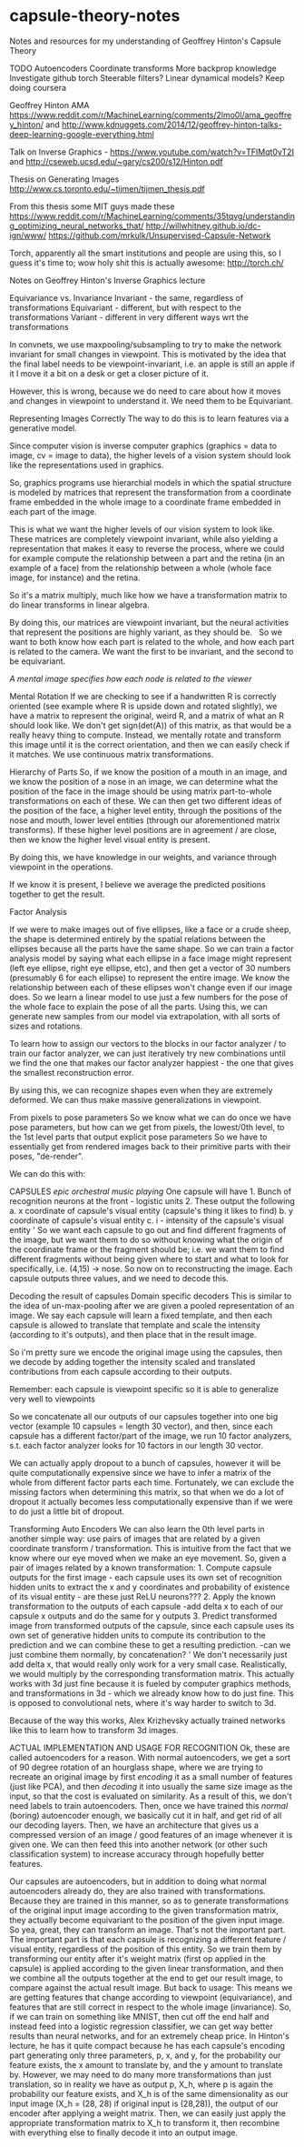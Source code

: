 # capsule-theory-notes
Notes and resources for my understanding of Geoffrey Hinton's Capsule Theory

TODO
  Autoencoders
  Coordinate transforms
  More backprop knowledge
  Investigate github
  torch
  Steerable filters?
  Linear dynamical models?
  Keep doing coursera
  
Geoffrey Hinton AMA https://www.reddit.com/r/MachineLearning/comments/2lmo0l/ama_geoffrey_hinton/ and http://www.kdnuggets.com/2014/12/geoffrey-hinton-talks-deep-learning-google-everything.html

  Talk on Inverse Graphics - https://www.youtube.com/watch?v=TFIMqt0yT2I and http://cseweb.ucsd.edu/~gary/cs200/s12/Hinton.pdf
  
Thesis on Generating Images http://www.cs.toronto.edu/~tijmen/tijmen_thesis.pdf

From this thesis some MIT guys made these
  https://www.reddit.com/r/MachineLearning/comments/35tqvg/understanding_optimizing_neural_networks_that/
  http://willwhitney.github.io/dc-ign/www/
  https://github.com/mrkulk/Unsupervised-Capsule-Network
  
Torch, apparently all the smart institutions and people are using this, so I guess it's time to; wow holy shit this is actually awesome: http://torch.ch/


Notes on Geoffrey Hinton's Inverse Graphics lecture

Equivariance vs. Invariance
  Invariant - the same, regardless of transformations
  Equivariant - different, but with respect to the transformations
  Variant - different in very different ways wrt the transformations
  
  In convnets, we use maxpooling/subsampling to try to make the network invariant for small changes in viewpoint. This is motivated by the idea that the final label needs to be viewpoint-invariant, i.e. an apple is still an apple if it I move it a bit on a desk or get a closer picture of it. 
  
  However, this is wrong, because we do need to care about how it moves and changes in viewpoint to understand it. We need them to be Equivariant.
  
Representing Images Correctly
  The way to do this is to learn features via a generative model.
  
  Since computer vision is inverse computer graphics (graphics = data to image, cv = image to data), the higher levels of a vision system should look like the representations used in graphics.
  
  So, graphics programs use hierarchial models in which the spatial structure is modeled by matrices that represent the transformation from a coordinate frame embedded in the whole image to a coordinate frame embedded in each part of the image. 
  
  This is what we want the higher levels of our vision system to look like. These matrices are completely viewpoint invariant, while also yielding a representation that makes it easy to reverse the process, where we could for example compute the relationship between a part and the retina (in an example of a face) from the relationship between a whole (whole face image, for instance) and the retina.
  
  So it's a matrix multiply, much like how we have a transformation matrix to do linear transforms in linear algebra.
  
  By doing this, our matrices are viewpoint invariant, but the neural activities that represent the positions are highly variant, as they should be.
  
  So we want to both know how each part is related to the whole, and how each part is related to the camera. We want the first to be invariant, and the second to be equivariant.
 
  *A mental image specifies how each node is related to the viewer*

Mental Rotation
  If we are checking to see if a handwritten R is correctly oriented (see example where R is upside down and rotated slightly), we have a matrix to represent the original, weird R, and a matrix of what an R should look like. We don't get sign(det(A)) of this matrix, as that would be a really heavy thing to compute. Instead, we mentally rotate and transform this image until it is the correct orientation, and then we can easily check if it matches. We use continuous matrix transformations.

Hierarchy of Parts
  So, if we know the position of a mouth in an image, and we know the position of a nose in an image, we can determine what the position of the face in the image should be using matrix part-to-whole transformations on each of these. We can then get two different ideas of the position of the face, a higher level entity, through the positions of the nose and mouth, lower level entities (through our aforementioned matrix transforms). If these higher level positions are in agreement / are close, then we know the higher level visual entity is present.
  
  By doing this, we have knowledge in our weights, and variance through viewpoint in the operations.
  
  If we know it is present, I believe we average the predicted positions together to get the result.
  
Factor Analysis
 
  If we were to make images out of five ellipses, like a face or a crude sheep, the shape is determined entirely by the spatial relations between the ellipses because all the parts have the same shape. So we can train a factor analysis model by saying what each ellipse in a face image might represent (left eye ellipse, right eye ellipse, etc), and then get a vector of 30 numbers (presumably 6 for each ellipse) to represent the entire image. We know the relationship between each of these ellipses won't change even if our image does. So we learn a linear model to use just a few numbers for the pose of the whole face to explain the pose of all the parts. 
  Using this, we can generate new samples from our model via extrapolation, with all sorts of sizes and rotations.

  To learn how to assign our vectors to the blocks in our factor analyzer / to train our factor analyzer, we can just iteratively try new combinations until we find the one that makes our factor analyzer happiest - the one that gives the smallest reconstruction error.
  
  By using this, we can recognize shapes even when they are extremely deformed. We can thus make massive generalizations in viewpoint.

From pixels to pose parameters
  So we know what we can do once we have pose parameters, but how can we get from pixels, the lowest/0th level, to the 1st level parts that output explicit pose parameters
  So we have to essentially get from rendered images back to their primitive parts with their poses, "de-render".
  
  We can do this with:

CAPSULES *epic orchestral music playing* 
  One capsule will have
    1. Bunch of recognition neurons at the front - logistic units
    2. These output the following
      a. x coordinate of capsule's visual entity (capsule's thing it likes to find)
      b. y coordinate of capsule's visual entity
      c. i - intensity of the capsule's visual entity
'
  So we want each capsule to go out and find different fragments of the image, but we want them to do so without knowing what the origin of the coordinate frame or the fragment should be; i.e. we want them to find different fragments without being given where to start and what to look for specifically, i.e. (4,15) -> nose.
  So now on to reconstructing the image. Each capsule outputs three values, and we need to decode this.

Decoding the result of capsules
  Domain specific decoders
    This is similar to the idea of un-max-pooling after we are given a pooled representation of an image.
    We say each capsule will learn a fixed template, and then each capsule is allowed to translate that template and scale the intensity (according to it's outputs), and then place that in the result image.

  So i'm pretty sure we encode the original image using the capsules, then we decode by adding together the intensity scaled and translated contributions from each capsule according to their outputs.

  Remember: each capsule is viewpoint specific so it is able to generalize very well to viewpoints

  So we concatenate all our outputs of our capsules together into one big vector (example 10 capsules = length 30 vector), and then, since each capsule has a different factor/part of the image, we run 10 factor analyzers, s.t. each factor analyzer looks for 10 factors in our length 30 vector.

  We can actually apply dropout to a bunch of capsules, however it will be quite computationally expensive since we have to infer a matrix of the whole from different factor parts each time. Fortunately, we can exclude the missing factors when determining this matrix, so that when we do a lot of dropout it actually becomes less computationally expensive than if we were to do just a little bit of dropout. 
  
Transforming Auto Encoders
  We can also learn the 0th level parts in another simple way: use pairs of images that are related by a given coordinate transform / transformation.
  This is intuitive from the fact that we know where our eye moved when we make an eye movement.
  So, given a pair of images related by a known transformation:
    1. Compute capsule outputs for the first image
      - each capsule uses its own set of recognition hidden units to extract the x and y coordinates and probability of existence of its visual entity
      - are these just ReLU neurons???
    2. Apply the known transformation to the outputs of each capsule
      -add delta x to each of our capsule x outputs and do the same for y outputs
    3. Predict transformed image from transformed outputs of the capsule, since each capsule uses its own set of generative hidden units to compute its contribution to the prediction and we can combine these to get a resulting prediction.
      -can we just combine them normally, by concatenation?
'
  We don't necessarily just add delta x, that would really only work for a very small case. Realistically, we would multiply by the corresponding transformation matrix.
  This actually works with 3d just fine because it is fueled by computer graphics methods, and transformations in 3d - which we already know how to do just fine.
  This is opposed to convolutional nets, where it's way harder to switch to 3d.
  
  Because of the way this works, Alex Krizhevsky actually trained networks like this to learn how to transform 3d images.
  
ACTUAL IMPLEMENTATION AND USAGE FOR RECOGNITION
  Ok, these are called autoencoders for a reason. With normal autoencoders, we get a sort of 90 degree rotation of an hourglass shape, where we are trying to recreate an original image by first *encoding* it as a small number of features (just like PCA), and then *decoding* it into usually the same size image as the input, so that the cost is evaluated on similarity. As a result of this, we don't need labels to train autoencoders. 
  Then, once we have trained this *normal* (boring) autoencoder enough, we basically cut it in half, and get rid of all our decoding layers. Then, we have an architecture that gives us a compressed version of an image / good features of an image whenever it is given one. We can then feed this into another network (or other such classification system) to increase accuracy through hopefully better features.
  
  Our capsules are autoencoders, but in addition to doing what normal autoencoders already do, they are also trained with transformations. Because they are trained in this manner, so as to generate transformations of the original input image according to the given transformation matrix, they actually become equivariant to the position of the given input image. So yea, great, they can transform an image. That's not the important part. The important part is that each capsule is recognizing a different feature / visual entity, regardless of the position of this entity. So we train them by transforming our entity after it's weight matrix (first op applied in the capsule) is applied according to the given linear transformation, and then we combine all the outputs together at the end to get our result image, to compare against the actual result image. 
  But back to usage: This means we are getting features that change according to viewpoint (equivariance), and features that are still correct in respect to the whole image (invariance). So, if we can train on something like MNIST, then cut off the end half and instead feed into a logistic regression classifier, we can get way better results than neural networks, and for an extremely cheap price.
  In Hinton's lecture, he has it quite compact because he has each capsule's encoding part generating only three parameters, p, x, and y, for the probability our feature exists, the x amount to translate by, and the y amount to translate by. However, we may need to do many more transformations than just translation, so in reality we have as output p, X_h, where p is again the probability our feature exists, and X_h is of the same dimensionality as our input image (X_h = (28, 28) if original input is (28,28)), the output of our encoder after applying a weight matrix. Then, we can easily just apply the appropriate transformation matrix to X_h to transform it, then recombine with everything else to finally decode it into an output image.
